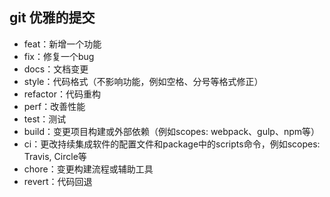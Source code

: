 <!--
 * @Author: Vimalakirti
 * @Date: 2020-06-20 22:09:30
 * @LastEditTime: 2020-06-20 22:17:55
 * @Description: 
 * @FilePath: \vuepress-blog\docs\blog\Other-Library\skill\git优雅提交.md
--> 
## git 优雅的提交
- feat：新增一个功能
- fix：修复一个bug
- docs：文档变更
- style：代码格式（不影响功能，例如空格、分号等格式修正）
- refactor：代码重构
- perf：改善性能
- test：测试
- build：变更项目构建或外部依赖（例如scopes: webpack、gulp、npm等）
- ci：更改持续集成软件的配置文件和package中的scripts命令，例如scopes: Travis, Circle等
- chore：变更构建流程或辅助工具
- revert：代码回退

<Vssue/>